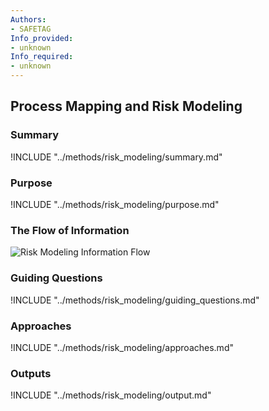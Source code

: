 ```yaml
---
Authors:
- SAFETAG
Info_provided:
- unknown
Info_required:
- unknown
---
```


## Process Mapping and Risk Modeling

### Summary
!INCLUDE "../methods/risk_modeling/summary.md"

### Purpose
!INCLUDE "../methods/risk_modeling/purpose.md"

### The Flow of Information
![Risk Modeling Information Flow](images/info_flows/risk_modeling.svg)

### Guiding Questions
!INCLUDE "../methods/risk_modeling/guiding_questions.md"

### Approaches
!INCLUDE "../methods/risk_modeling/approaches.md"

### Outputs
!INCLUDE "../methods/risk_modeling/output.md"